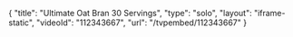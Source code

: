 {
    "title": "Ultimate Oat Bran  30 Servings",
    "type": "solo",
    "layout": "iframe-static",
    "videoId": "112343667",
    "url": "\/tvpembed\/112343667"
}